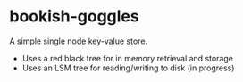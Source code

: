 # bookish-goggles

A simple single node key-value store.
- Uses a red black tree for in memory retrieval and storage
- Uses an LSM tree for reading/writing to disk (in progress)
